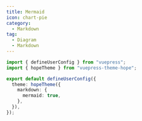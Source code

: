 ```yaml
---
title: Mermaid
icon: chart-pie
category:
  - Markdown
tag:
  - Diagram
  - Markdown
---
```


<!-- @include: @md-enhance/guide/chart/mermaid.md#before -->

```ts {7} title=".vuepress/config.ts"
import { defineUserConfig } from "vuepress";
import { hopeTheme } from "vuepress-theme-hope";

export default defineUserConfig({
  theme: hopeTheme({
    markdown: {
      mermaid: true,
    },
  }),
});
```

<!-- @include: @md-enhance/guide/chart/mermaid.md#after -->
